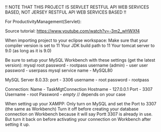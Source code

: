 !! NOTE THAT THIS PROJECT IS SERVLET RESTFUL API WEB SERVICES BASED, NOT JERSEY RESTFUL API WEB SERVICES BASED !!

For ProductivityManagement(Servlet):

Source tutorial:
  https://www.youtube.com/watch?v=-3m2_wHWXf4

When importing project to your eclipse workspace:
  Make sure that your compiler version is set to 11
  Your JDK build path to 11
  Your tomcat server to 9.0 (as long as it is 9.0)
  

Be sure to setup your MySQL Workbench with these settings (get the latest version):
  mysql root password - rootpass
  username (admin) - user
  user password - userpass
  mysql service name - MySQL80

  MySQL Server 8.0.33:
  port - 3306
  username - root
  password - rootpass

  Connection:
  Name - TaskMgtConnection
  Hostname - 127.0.0.1
  Port - 3307
  Username - root
  Password - *empty* // depends on your case

When setting up your XAMPP:
  Only turn on MySQL and set the Port to 3307 (the same as Workbench)
  Turn it off before creating your database connection on Workbench because it will say Portt 3307 is already in use.
  But turn it back on before activating your connection on Workbench after setting it up.
